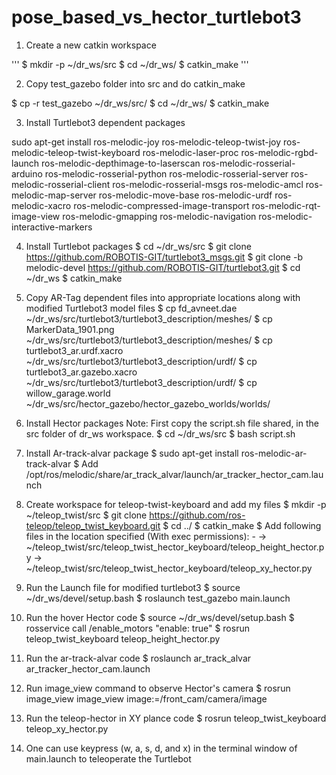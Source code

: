 # pose_based_vs_hector_turtlebot3

1. Create a new catkin workspace 

'''
$ mkdir -p ~/dr_ws/src
$ cd ~/dr_ws/
$ catkin_make
'''

2. Copy test_gazebo folder into src and do catkin_make

$ cp -r test_gazebo ~/dr_ws/src/
$ cd ~/dr_ws/
$ catkin_make

3. Install Turtlebot3 dependent packages

sudo apt-get install ros-melodic-joy ros-melodic-teleop-twist-joy ros-melodic-teleop-twist-keyboard ros-melodic-laser-proc ros-melodic-rgbd-launch ros-melodic-depthimage-to-laserscan ros-melodic-rosserial-arduino ros-melodic-rosserial-python ros-melodic-rosserial-server ros-melodic-rosserial-client ros-melodic-rosserial-msgs ros-melodic-amcl ros-melodic-map-server ros-melodic-move-base ros-melodic-urdf ros-melodic-xacro ros-melodic-compressed-image-transport ros-melodic-rqt-image-view ros-melodic-gmapping ros-melodic-navigation ros-melodic-interactive-markers


4. Install Turtlebot packages 
$ cd ~/dr_ws/src
$ git clone https://github.com/ROBOTIS-GIT/turtlebot3_msgs.git
$ git clone -b melodic-devel https://github.com/ROBOTIS-GIT/turtlebot3.git
$ cd ~/dr_ws
$ catkin_make

5. Copy AR-Tag dependent files into appropriate locations along with modified Turtlebot3 model files
$ cp fd_avneet.dae ~/dr_ws/src/turtlebot3/turtlebot3_description/meshes/
$ cp MarkerData_1901.png ~/dr_ws/src/turtlebot3/turtlebot3_description/meshes/
$ cp turtlebot3_ar.urdf.xacro  ~/dr_ws/src/turtlebot3/turtlebot3_description/urdf/
$ cp turtlebot3_ar.gazebo.xacro ~/dr_ws/src/turtlebot3/turtlebot3_description/urdf/
$ cp willow_garage.world ~/dr_ws/src/hector_gazebo/hector_gazebo_worlds/worlds/

6. Install Hector packages
Note: First copy the script.sh file shared, in the src folder of dr_ws workspace. 
$ cd ~/dr_ws/src
$ bash script.sh

7. Install Ar-track-alvar package
$ sudo apt-get install ros-melodic-ar-track-alvar
$ Add /opt/ros/melodic/share/ar_track_alvar/launch/ar_tracker_hector_cam.launch

8. Create workspace for teleop-twist-keyboard and add my files
$ mkdir -p ~/teleop_twist/src
$ git clone https://github.com/ros-teleop/teleop_twist_keyboard.git
$ cd ../
$ catkin_make
$ Add following files in the location specified (With exec permissions): - 
  -> ~/teleop_twist/src/teleop_twist_hector_keyboard/teleop_height_hector.py
  -> ~/teleop_twist/src/teleop_twist_hector_keyboard/teleop_xy_hector.py

9. Run the Launch file for modified turtlebot3
$ source ~/dr_ws/devel/setup.bash
$ roslaunch test_gazebo main.launch

10. Run the hover Hector code
$ source ~/dr_ws/devel/setup.bash
$ rosservice call /enable_motors "enable: true"
$ rosrun teleop_twist_keyboard teleop_height_hector.py

11. Run the ar-track-alvar code
$ roslaunch ar_track_alvar ar_tracker_hector_cam.launch

12. Run image_view command to observe Hector's camera
$ rosrun image_view image_view image:=/front_cam/camera/image

13. Run the teleop-hector in XY plance code
$ rosrun teleop_twist_keyboard teleop_xy_hector.py

14. One can use keypress (w, a, s, d, and x) in the terminal window of main.launch to teleoperate the Turtlebot
